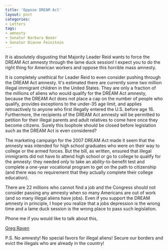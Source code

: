 ```yaml
---
title: 'Oppose DREAM Act'
layout: post
categories:
- Letters
tags:
- amnesty
- Senator Barbara Boxer
- Senator Dianne Feinstein
---
```


It is absolutely disgusting that Majority Leader Reid wants to force the DREAM Act amnesty through the lame duck session! I expect you to do the right thing for American workers and oppose this horrible mass amnesty.  
  
It is completely unethical for Leader Reid to even consider pushing through the DREAM Act amnesty. It's estimated there are currently some two million illegal immigrant children in the United States. They are only a fraction of the millions of aliens who would qualify for the DREAM Act amnesty, because the DREAM Act does not place a cap on the number of people who qualify, provides exceptions to the under-35 age limit, and applies retroactively to anyone who first illegally entered the U.S. before age 16. Furthermore, the recipients of the DREAM Act amnesty will be permitted to petition for their illegal parents and adult relatives to come here once they become citizens. Surely this loophole should be closed before legislation such as the DREAM Act is even considered?

The marketing campaign for the 2007 DREAM Act made it seem that the amnesty was intended for high school graduates who were on their way to college or the armed forces. But the bill, as written, ensured that illegal immigrants did not have to attend high school or go to college to qualify for the amnesty: they needed only to take an ability-to-benefit test and complete a one-year vocational program to get on the path to citizenship (and there was no requirement that they actually complete their college education).

There are 22 millions who cannot find a job and the Congress should not consider passing any amnesty when so many Americans are out of work (and so many illegal aliens have jobs). Even if you support the DREAM amnesty in principle, I hope you realize that a jobs depression is the wrong time and a lame duck session is the wrong place to pass such legislation.

Phone me if you would like to talk about this,

[Greg Raven](https://www.gregraven.org/)

P.S. No amnesty! No special favors for illegal aliens! Secure our borders and evict the illegals who are already in the country!